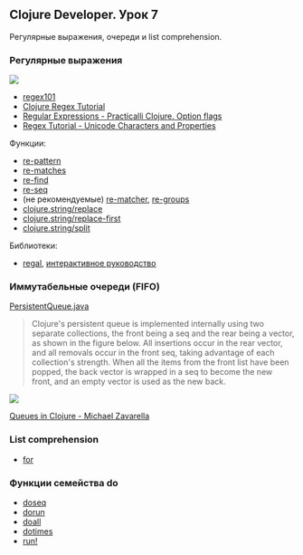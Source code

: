 ## Clojure Developer. Урок 7

Регулярные выражения, очереди и list comprehension.

### Регулярные выражения

![](https://imgs.xkcd.com/comics/perl_problems.png)

* [regex101](https://regex101.com)
* [Clojure Regex Tutorial](https://ericnormand.me/mini-guide/clojure-regex)
* [Regular Expressions - Practicalli Clojure. Option flags](https://practical.li/clojure/reference/standard-library/regular-expressions/#option-flags)
* [Regex Tutorial - Unicode Characters and Properties](https://regular-expressions.info/unicode.html)

Функции:
* [re-pattern](https://clojuredocs.org/clojure.core/re-pattern)
* [re-matches](https://clojuredocs.org/clojure.core/re-matches)
* [re-find](https://clojuredocs.org/clojure.core/re-find)
* [re-seq](https://clojuredocs.org/clojure.core/re-seq)
* (не рекомендуемые) [re-matcher](https://clojuredocs.org/clojure.core/re-matcher), [re-groups](https://clojuredocs.org/clojure.core/re-groups)
* [clojure.string/replace](https://clojuredocs.org/clojure.string/replace)
* [clojure.string/replace-first](https://clojuredocs.org/clojure.string/replace-first)
* [clojure.string/split](https://clojuredocs.org/clojure.string/split)

Библиотеки:
* [regal](https://github.com/lambdaisland/regal), [интерактивное руководство](https://lambdaisland.github.io/land-of-regal)

### Иммутабельные очереди (FIFO)

[PersistentQueue.java](https://github.com/clojure/clojure/blob/master/src/jvm/clojure/lang/PersistentQueue.java)

> Clojure's persistent queue is implemented internally using two separate collections, the front being a seq and the rear being a vector, as shown in the figure below. All insertions occur in the rear vector, and all removals occur in the front seq, taking advantage of each collection's strength. When all the items from the front list have been popped, the back vector is wrapped in a seq to become the new front, and an empty vector is used as the new back.

![](https://drek4537l1klr.cloudfront.net/fogus2/Figures/05fig05.jpg)

[Queues in Clojure - Michael Zavarella](https://admay.github.io/queues-in-clojure)

### List comprehension

* [for](https://clojuredocs.org/clojure.core/for)

### Функции семейства do

* [doseq](https://clojuredocs.org/clojure.core/doseq)
* [dorun](https://clojuredocs.org/clojure.core/dorun)
* [doall](https://clojuredocs.org/clojure.core/doall)
* [dotimes](https://clojuredocs.org/clojure.core/dotimes)
* [run!](https://clojuredocs.org/clojure.core/run!)
